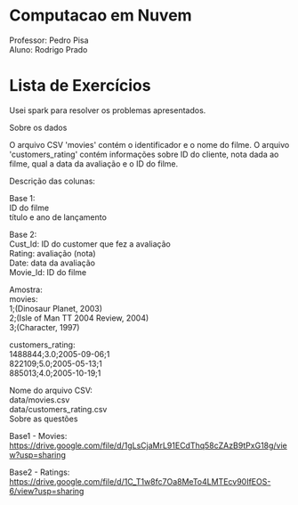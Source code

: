 # Computacao em Nuvem
Professor: Pedro Pisa  
Aluno: Rodrigo Prado

# Lista de Exercícios
Usei spark para resolver os problemas apresentados.

Sobre os dados

O arquivo CSV 'movies' contém o identificador e o nome do filme. O arquivo 'customers_rating' contém informações sobre ID do cliente, nota dada ao filme, qual a data da avaliação e o ID do filme.

Descrição das colunas:

Base 1:  
ID do filme  
título e ano de lançamento  

Base 2:  
Cust_Id: ID do customer que fez a avaliação  
Rating: avaliação (nota)  
Date: data da avaliação  
Movie_Id: ID do filme  

Amostra:  
movies:  
1;(Dinosaur Planet, 2003)  
2;(Isle of Man TT 2004 Review, 2004)  
3;(Character, 1997)  

customers_rating:  
1488844;3.0;2005-09-06;1  
822109;5.0;2005-05-13;1  
885013;4.0;2005-10-19;1  

Nome do arquivo CSV:  
data/movies.csv  
data/customers_rating.csv  
Sobre as questões  

Base1 - Movies: https://drive.google.com/file/d/1gLsCjaMrL91ECdThq58cZAzB9tPxG18g/view?usp=sharing

Base2 - Ratings: https://drive.google.com/file/d/1C_T1w8fc7Oa8MeTo4LMTEcv90IfEOS-6/view?usp=sharing
